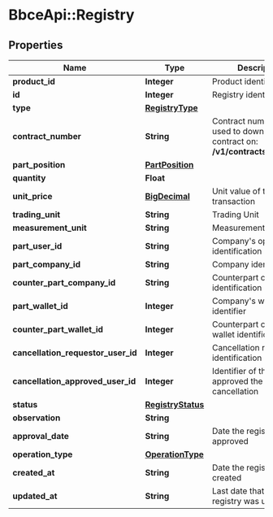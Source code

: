 # BbceApi::Registry

## Properties
Name | Type | Description | Notes
------------ | ------------- | ------------- | -------------
**product_id** | **Integer** | Product identification | 
**id** | **Integer** | Registry identification | 
**type** | [**RegistryType**](RegistryType.md) |  | 
**contract_number** | **String** | Contract number. Can be used to download contract on:   **/v1/contracts/download** | 
**part_position** | [**PartPosition**](PartPosition.md) |  | 
**quantity** | **Float** |  | 
**unit_price** | [**BigDecimal**](BigDecimal.md) | Unit value of the transaction | 
**trading_unit** | **String** | Trading Unit | [optional] 
**measurement_unit** | **String** | Measurement Unit | [optional] 
**part_user_id** | **String** | Company&#x27;s operator identification | 
**part_company_id** | **String** | Company identification | 
**counter_part_company_id** | **String** | Counterpart company identification | 
**part_wallet_id** | **Integer** | Company&#x27;s wallet identifier | 
**counter_part_wallet_id** | **Integer** | Counterpart company&#x27;s wallet identification | [optional] 
**cancellation_requestor_user_id** | **Integer** | Cancellation requestor identification | [optional] 
**cancellation_approved_user_id** | **Integer** | Identifier of the user who approved the cancellation | [optional] 
**status** | [**RegistryStatus**](RegistryStatus.md) |  | 
**observation** | **String** |  | [optional] 
**approval_date** | **String** | Date the registry was approved | [optional] 
**operation_type** | [**OperationType**](OperationType.md) |  | [optional] 
**created_at** | **String** | Date the registry was created | 
**updated_at** | **String** | Last date that the registry was updated | [optional] 

